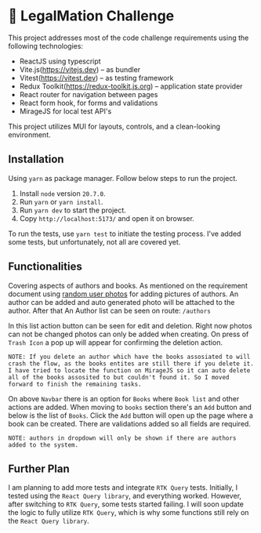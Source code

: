 # 📄 LegalMation Challenge

This project addresses most of the code challenge requirements using the following technologies:
- ReactJS using typescript
- Vite.js(https://vitejs.dev) – as bundler
- Vitest(https://vitest.dev) – as testing framework
- Redux Toolkit(https://redux-toolkit.js.org) – application state provider
- React router for navigation between pages
- React form hook, for forms and validations
- MirageJS for local test API's

This project utilizes MUI for layouts, controls, and a clean-looking environment.

## Installation

Using `yarn` as package manager. Follow below steps to run the project.
1. Install `node` version `20.7.0`.
2. Run `yarn` or `yarn install`.
3. Run `yarn dev` to start the project.
4. Copy `http://localhost:5173/` and open it on browser.

To run the tests, use `yarn test` to initiate the testing process. I've added some tests, but unfortunately, not all are covered yet.

## Functionalities

Covering aspects of authors and books.
As mentioned on the requirement document using [random user photos](https://randomuser.me/photos) for adding pictures of authors.
An author can be added and auto generated photo will be attached to the author.
After that An Author list can be seen on route: `/authors`

In this list action button can be seen for edit and deletion. Right now photos can not be changed photos can only be added when creating.
On press of `Trash Icon` a pop up will appear for confirming the deletion action.

``NOTE: If you delete an author which have the books assosiated to will crash the flow, as the books entites are still there if you delete it. I have tried to locate the function on MirageJS so it can auto delete all of the books assosited to but couldn't found it. So I moved forward to finish the remaining tasks.``

On above `Navbar` there is an option for `Books` where `Book list` and other actions are added.
When moving to `books` section there's an `Add` button and below is the list of `Books`.
Click the `Add` button will open up the page where a book can be created.
There are validations added so all fields are required.

`NOTE: authors in dropdown will only be shown if there are authors added to the system.`

## Further Plan

I am planning to add more tests and integrate `RTK Query` tests. Initially, I tested using the `React Query library`, and everything worked. However, after switching to `RTK Query`, some tests started failing. I will soon update the logic to fully utilize `RTK Query`, which is why some functions still rely on the `React Query library`.
